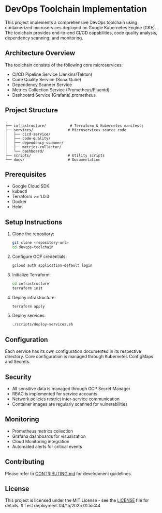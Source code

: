# DevOps Toolchain Implementation

This project implements a comprehensive DevOps toolchain using containerized microservices deployed on Google Kubernetes Engine (GKE). The toolchain provides end-to-end CI/CD capabilities, code quality analysis, dependency scanning, and monitoring.

## Architecture Overview

The toolchain consists of the following core microservices:

- CI/CD Pipeline Service (Jenkins/Tekton)
- Code Quality Service (SonarQube)
- Dependency Scanner Service
- Metrics Collection Service (Prometheus/Fluentd)
- Dashboard Service (Grafana).prometheus

## Project Structure

```
.
├── infrastructure/           # Terraform & Kubernetes manifests
├── services/                # Microservices source code
│   ├── cicd-service/       
│   ├── code-quality/       
│   ├── dependency-scanner/ 
│   ├── metrics-collector/  
│   └── dashboard/         
├── scripts/                 # Utility scripts
└── docs/                    # Documentation
```

## Prerequisites

- Google Cloud SDK
- kubectl
- Terraform >= 1.0.0
- Docker
- Helm

## Setup Instructions

1. Clone the repository:
   ```bash
   git clone <repository-url>
   cd devops-toolchain
   ```

2. Configure GCP credentials:
   ```bash
   gcloud auth application-default login
   ```

3. Initialize Terraform:
   ```bash
   cd infrastructure
   terraform init
   ```

4. Deploy infrastructure:
   ```bash
   terraform apply
   ```

5. Deploy services:
   ```bash
   ./scripts/deploy-services.sh
   ```

## Configuration

Each service has its own configuration documented in its respective directory. Core configuration is managed through Kubernetes ConfigMaps and Secrets.

## Security

- All sensitive data is managed through GCP Secret Manager
- RBAC is implemented for service accounts
- Network policies restrict inter-service communication
- Container images are regularly scanned for vulnerabilities

## Monitoring

- Prometheus metrics collection
- Grafana dashboards for visualization
- Cloud Monitoring integration
- Automated alerts for critical events

## Contributing

Please refer to [CONTRIBUTING.md](CONTRIBUTING.md) for development guidelines.

## License

This project is licensed under the MIT License - see the [LICENSE](LICENSE) file for details. #   T e s t   d e p l o y m e n t   0 4 / 1 5 / 2 0 2 5   0 1 : 5 5 : 4 4 
 

 
 
